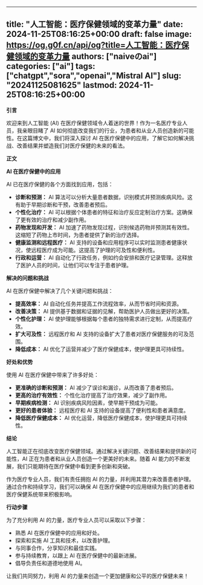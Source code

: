 
---
title: "人工智能：医疗保健领域的变革力量"
date: 2024-11-25T08:16:25+00:00
draft: false
image: https://og.g0f.cn/api/og?title=人工智能：医疗保健领域的变革力量
authors: ["naiveのai"]
categories: ["ai"]
tags: ["chatgpt","sora","openai","Mistral AI"]
slug: "20241125081625"
lastmod: 2024-11-25T08:16:25+00:00
---
**引言**

欢迎来到人工智能 (AI) 在医疗保健领域令人着迷的世界！作为一名医疗专业人员，我亲眼目睹了 AI 如何彻底改变我们的行业，为患者和从业人员创造新的可能性。在这篇博文中，我们将深入探讨 AI 在医疗保健中的应用，了解它如何解决挑战、改善结果并塑造我们对医疗保健的未来的看法。

**正文**

**AI 在医疗保健中的应用**

AI 已在医疗保健的各个方面找到应用，包括：

- **诊断和预测：** AI 算法可以分析大量患者数据，识别模式并预测疾病风险。这有助于早期诊断和干预，改善患者预后。
- **个性化治疗：** AI 可以根据个体患者的特征和治疗反应定制治疗方案。这确保了更有效的治疗和减少副作用。
- **药物发现和开发：** AI 加速了药物发现过程，识别候选药物并预测其有效性。这缩短了药物上市时间，为患者提供了新的治疗选择。
- **健康监测和远程医疗：** AI 支持的设备和应用程序可以实时监测患者健康状况，使远程医疗成为可能。这提高了护理的可及性和便利性。
- **行政和运营：** AI 自动化了行政任务，例如约会安排和医疗记录管理。这释放了医护人员的时间，让他们可以专注于患者护理。

**解决的问题和挑战**

AI 在医疗保健中解决了几个关键问题和挑战：

- **提高效率：** AI 自动化任务并提高工作流程效率，从而节省时间和资源。
- **改善决策：** AI 提供基于数据和证据的见解，帮助医护人员做出更好的决策。
- **个性化护理：** AI 使护理能够根据每个患者的独特需求进行定制，从而提高疗效。
- **扩大可及性：** 远程医疗和 AI 支持的设备扩大了患者对医疗保健服务的可及范围。
- **降低成本：** AI 优化了运营并减少了医疗保健成本，使护理更具可持续性。

**好处和优势**

使用 AI 在医疗保健中带来了许多好处：

- **更准确的诊断和预测：** AI 减少了误诊和漏诊，从而改善了患者预后。
- **更高的治疗有效性：** 个性化治疗提高了治疗效果，减少了副作用。
- **早期疾病检测：** AI 识别疾病风险因素，使早期干预成为可能。
- **更好的患者体验：** 远程医疗和 AI 支持的设备提高了便利性和患者满意度。
- **降低医疗保健成本：** AI 优化运营，降低医疗保健成本，使护理更具可持续性。

**结论**

人工智能正在彻底改变医疗保健领域。通过解决关键问题、改善结果和提供新的可能性，AI 正在为患者和从业人员创造一个更美好的未来。随着 AI 能力的不断发展，我们只能期待在医疗保健中看到更多创新和突破。

作为医疗专业人员，我们有责任拥抱 AI 的力量，并利用其潜力来改善患者护理。通过合作和持续学习，我们可以确保 AI 在医疗保健中的应用继续为我们的患者和医疗保健系统带来积极影响。

**行动步骤**

为了充分利用 AI 的力量，医疗专业人员可以采取以下步骤：

- 熟悉 AI 在医疗保健中的应用和好处。
- 探索和实施 AI 工具和技术，以改善护理。
- 与同事合作，分享知识和最佳实践。
- 参与持续教育，以跟上 AI 在医疗保健中的最新进展。
- 倡导负责任和道德地使用 AI。

让我们共同努力，利用 AI 的力量来创造一个更加健康和公平的医疗保健未来！